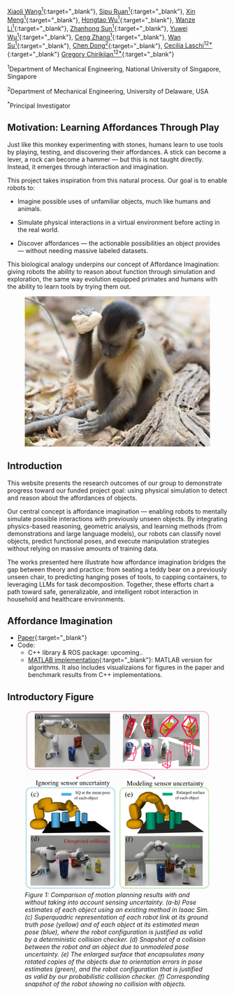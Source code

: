 [Xiaoli Wang<sup>1</sup>](https://github.com/lily983){:target="_blank"}, [Sipu Ruan<sup>1</sup>](https://ruansp.github.io/){:target="_blank"}, [Xin Meng<sup>1</sup>](https://github.com/XinnMeng){:target="_blank"}, 
[Hongtao Wu<sup>1</sup>](https://github.com/ChirikjianLab){:target="_blank"},
[Wanze Li<sup>1</sup>](https://github.com/ChirikjianLab){:target="_blank"},
[Zhanhong Sun<sup>1</sup>](https://github.com/ChirikjianLab){:target="_blank"},
[Yuwei Wu<sup>1</sup>](https://github.com/ChirikjianLab){:target="_blank"},
[Ceng Zhang<sup>1</sup>](https://github.com/ChirikjianLab){:target="_blank"},
[Wan Su<sup>1</sup>](https://github.com/ChirikjianLab){:target="_blank"}, 
[Chen Dong<sup>2</sup>](https://github.com/ChirikjianLab){:target="_blank"}, 
[Cecilia Laschi<sup>12*</sup>](https://scholar.google.com/citations?user=1vR7lMUAAAAJ&hl=en){:target="_blank"}
[Gregory Chirikjian<sup>12*</sup>](https://cde.nus.edu.sg/me/staff/chirikjian-gregory-s/){:target="_blank"}

<sup>1</sup>Department of Mechanical Engineering, National University of Singapore, Singapore

<sup>2</sup>Department of Mechanical Engineering, University of Delaware, USA

<sup>*</sup>Principal Investigator


## Motivation: Learning Affordances Through Play
Just like this monkey experimenting with stones, humans learn to use tools by playing, testing, and discovering their affordances. A stick can become a lever, a rock can become a hammer — but this is not taught directly. Instead, it emerges through interaction and imagination.

This project takes inspiration from this natural process. Our goal is to enable robots to:

- Imagine possible uses of unfamiliar objects, much like humans and animals.

- Simulate physical interactions in a virtual environment before acting in the real world.

- Discover affordances — the actionable possibilities an object provides — without needing massive labeled datasets.

This biological analogy underpins our concept of Affordance Imagination: giving robots the ability to reason about function through simulation and exploration, the same way evolution equipped primates and humans with the ability to learn tools by trying them out.
<figure style="text-align: center;">
  <img src="resources/monkey-tool.png" alt="Motivation" width="500">
</figure>

## Introduction
This website presents the research outcomes of our group to demonstrate progress toward our funded project goal: using physical simulation to detect and reason about the affordances of objects.

Our central concept is affordance imagination — enabling robots to mentally simulate possible interactions with previously unseen objects. By integrating physics-based reasoning, geometric analysis, and learning methods (from demonstrations and large language models), our robots can classify novel objects, predict functional poses, and execute manipulation strategies without relying on massive amounts of training data.

The works presented here illustrate how affordance imagination bridges the gap between theory and practice: from seating a teddy bear on a previously unseen chair, to predicting hanging poses of tools, to capping containers, to leveraging LLMs for task decomposition. Together, these efforts chart a path toward safe, generalizable, and intelligent robot interaction in household and healthcare environments.

## Affordance Imagination

- [Paper](https://arxiv.org/abs/2502.15525){:target="_blank"}
- Code: 
  - C++ library & ROS package: upcoming..
  - [MATLAB implementation](https://github.com/lily983/pcd-matlab){:target="_blank"}: MATLAB version for algorithms. It also includes visualizaions for figures in the paper and benchmark results from C++ implementations.

## Introductory Figure
<figure>
  <img src="resources/intro.png" alt="Intro figure" width="500">
  <figcaption><em>Figure 1: Comparison of motion planning results with and without taking into account sensing uncertainty. (a-b) Pose estimates of each object using an existing method in Isaac Sim. (c) Superquadric representation of each robot link at its ground truth pose (yellow) and of each object at its estimated mean pose (blue), where the robot configuration is justified as valid by a deterministic collision checker. (d) Snapshot of a collision between the robot and an object due to unmodeled pose uncertainty. (e) The enlarged surface that encapsulates many rotated copies of the objects due to orientation errors in pose estimates (green), and the robot configuration that is justified as valid by our probabilistic collision checker. (f) Corresponding snapshot of the robot showing no collision with objects.</em></figcaption>
</figure>

